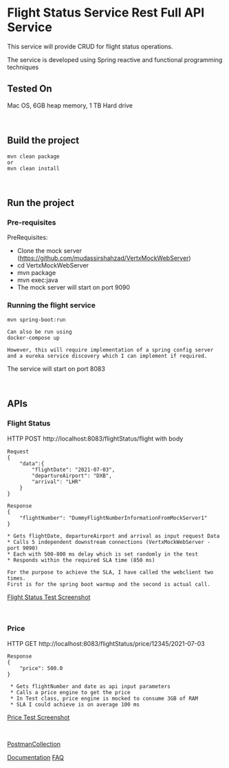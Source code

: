 # Flight Status Service Rest Full API Service

This service will provide CRUD for flight status operations.

The service is developed using Spring reactive and functional programming techniques

## Tested On
Mac OS, 6GB heap memory, 1 TB Hard drive

<br/>

## Build the project
```
mvn clean package
or
mvn clean install
```

<br/>

## Run the project
### Pre-requisites

PreRequisites:
 * Clone the mock server (https://github.com/mudassirshahzad/VertxMockWebServer)
 * cd VertxMockWebServer
 * mvn package
 * mvn exec:java
 * The mock server will start on port 9090

### Running the flight service
 ```
mvn spring-boot:run 
```
```
Can also be run using
docker-compose up

However, this will require implementation of a spring config server 
and a eureka service discovery which I can implement if required.

```
The service will start on port 8083

<br/>

## APIs
### Flight Status
HTTP POST http://localhost:8083/flightStatus/ﬂight
with body
```
Request
{
    "data":{
        "flightDate": "2021-07-03",
        "departureAirport": "DXB",
        "arrival": "LHR"
    }
}
```
```
Response
{
    "flightNumber": "DummyFlightNumberInformationFromMockServer1"
}
```
```
* Gets flightDate, departureAirport and arrival as input request Data
* Calls 5 independent downstream connections (VertxMockWebServer - port 9090)
* Each with 500-800 ms delay which is set randomly in the test
* Responds within the required SLA time (850 ms)

For the purpose to achieve the SLA, I have called the webclient two times. 
First is for the spring boot warmup and the second is actual call.
```
[Flight Status Test Screenshot](./src/site/screenshots/FlightStatus.png)

<br/>

### Price
HTTP GET http://localhost:8083/flightStatus/price/12345/2021-07-03
```
Response
{
    "price": 500.0
}
```
```
 * Gets flightNumber and date as api input parameters
 * Calls a price engine to get the price
 * In Test class, price engine is mocked to consume 3GB of RAM
 * SLA I could achieve is on average 100 ms
```
[Price Test Screenshot](./src/site/screenshots/Price.png)

<br/>

[PostmanCollection](./src/main/resources/Emirates_STE_Assessment.postman_collection.json)

[Documentation](./src/site/markdown/index.md)
[FAQ](./src/site/markdown/faq.md)
